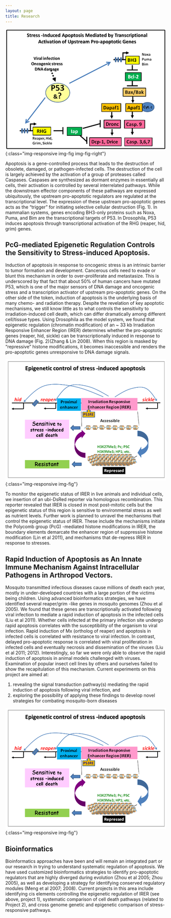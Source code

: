 ```yaml
---
layout: page
title: Research
---
```


![Stress-induced Apoptosis](/assets/img/research-fig-1.png){:class="img-responsive img-fig img-fig-right"}

Apoptosis is a gene-controlled process that leads to the destruction of obsolete, damaged, or pathogen-infected cells. The destruction of the cell is largely achieved by the activation of a group of proteases called Caspases. Caspases are synthesized as dormant enzymes in essentially all cells, their activation is controlled by several interrelated pathways. While the downstream effector components of these pathways are expressed ubiquitously, the upstream pro-apoptotic regulators are regulated at the transcriptional level. The expression of these upstream pro-apoptotic genes acts as the “trigger” for initiating selective cellular destruction (Fig. 1). In mammalian systems, genes encoding BH3-only proteins such as Noxa, Puma, and Bim are the transcriptional targets of P53.  In Drosophila, P53 induces apoptosis through transcriptional activation of the RHG (reaper, hid, grim) genes.



## PcG-mediated Epigenetic Regulation Controls the Sensitivity to Stress-induced Apoptosis.

Induction of apoptosis in response to oncogenic stress is an intrinsic barrier to tumor formation and development.  Cancerous cells need to evade or blunt this mechanism in order to over-proliferate and metastasize.  This is underscored by that fact that about 50% of human cancers have mutated P53, which is one of the major sensors of DNA damage and oncogenic stress and a transcription activator of upstream pro-apoptotic genes.  On the other side of the token, induction of apoptosis is the underlying basis of many chemo- and radiation therapy.  Despite the revelation of key apoptotic mechanisms, we still know little as to what controls the sensitivity to irradiation-induced cell death, which can differ dramatically among different cell/tissue types.  Using Drosophila as the model system, we found that epigenetic regulation (chromatin modification) of an ~ 33 kb Irradiation Responsive Enhancer Region (IRER) determines whether the pro-apoptotic genes (reaper, hid, sickle) can be transcriptionally induced in response to DNA damage (Fig. 2)(Zhang & Lin 2008). When this region is masked by “repressive” histone modifications, it becomes inaccessible and renders the pro-apoptotic genes unresponsive to DNA damage signals.

![Epigenetic control of stress-induced apoptosis](/assets/img/research-fig-2.png){:class="img-responsive img-fig"}

To monitor the epigenetic status of IRER in live animals and individual cells, we insertion of an ubi-DsRed reporter via homologous recombination.  This reporter revealed that IRER is closed in most post-mitotic cells but the epigenetic status of this region is sensitive to environmental stress as well as nutrient levels.  Further work is planned to unravel the mechanisms that control the epigenetic status of IRER.  These include the mechanisms initiate the Polycomb group (PcG) -mediated histone modifications in IRER, the boundary elements demarcate the enhancer region of suppressive histone modification (Lin et al 2011), and mechanisms that de-repress IRER in response to stresses.

## Rapid Induction of Apoptosis as An Innate Immune Mechanism Against Intracellular Pathogens in Arthropod Vectors.

Mosquito transmitted infectious diseases cause millions of death each year, mostly in under-developed countries with a large portion of the victims being children.  Using advanced bioinformatics strategies, we have identified several reaper/grim -like genes in mosquito genomes (Zhou et al 2005). We found that these genes are transcriptionally activated following viral infection to mediate a rapid induction of apoptosis in the infected cells (Liu et al 2011). Whether cells infected at the primary infection site undergo rapid apoptosis correlates with the susceptibility of the organism to viral infection.  Rapid induction of Mx (ortholog of reaper) and apoptosis in infected cells is correlated with resistance to viral infection.  In contrast, delayed pro-apoptotic response is correlated with viral proliferation in infected cells and eventually necrosis and dissemination of the viruses (Liu et al 2011; 2012).  Interestingly, so far we were only able to observe the rapid induction of apoptosis in animal models challenged with viruses.  Examination of popular insect cell lines by others and ourselves failed to show the recapitulation of this mechanism.  Current experiments on this project are aimed at:

1. revealing the signal transduction pathway(s) mediating the rapid induction of apoptosis following viral infection, and
2. exploring the possibility of applying these findings to develop novel strategies for combating mosquito-born diseases

![Rapid induction of apoptosis](/assets/img/research-fig-2.png){:class="img-responsive img-fig"}

##  Bioinformatics

Bioinformatics approaches have been and will remain an integrated part or our research in trying to understand systematic regulation of apoptosis.  We have used customized bioinformatics strategies to identify pro-apoptotic regulators that are highly diverged during evolution (Zhou et al 2005; Zhou 2005), as well as developing a strategy for identifying conserved regulatory modules (Meng et al 2007; 2008). Current projects in this area include identifying cis elements controlling the epigenetic regulation of IRER (see above, project 1), systematic comparison of cell death pathways (related to Project 2), and cross genome genetic and epigenetic comparison of stress-responsive pathways.
